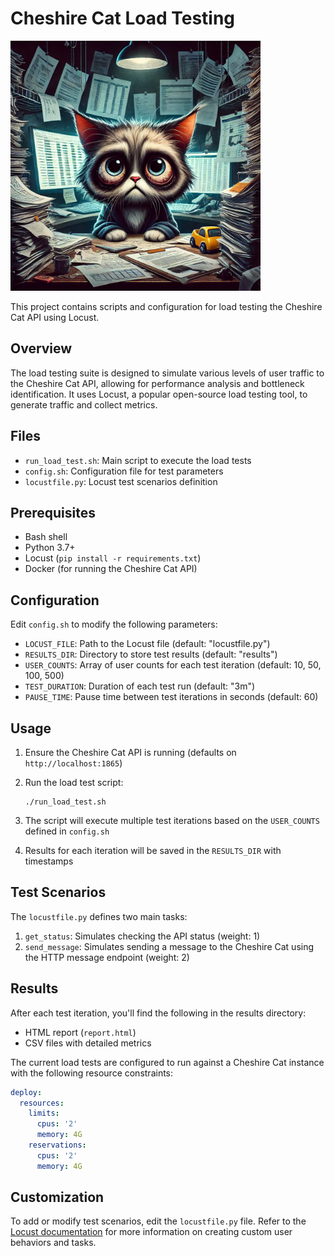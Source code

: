 # Cheshire Cat Load Testing

<img src="./stressedcat.webp" alt="Stressed Cheshire Cat" width="400">

This project contains scripts and configuration for load testing the Cheshire Cat API using Locust.

## Overview

The load testing suite is designed to simulate various levels of user traffic to the Cheshire Cat API, allowing for performance analysis and bottleneck identification. It uses Locust, a popular open-source load testing tool, to generate traffic and collect metrics.

## Files

- `run_load_test.sh`: Main script to execute the load tests
- `config.sh`: Configuration file for test parameters
- `locustfile.py`: Locust test scenarios definition

## Prerequisites

- Bash shell
- Python 3.7+
- Locust (`pip install -r requirements.txt`)
- Docker (for running the Cheshire Cat API)

## Configuration

Edit `config.sh` to modify the following parameters:

- `LOCUST_FILE`: Path to the Locust file (default: "locustfile.py")
- `RESULTS_DIR`: Directory to store test results (default: "results")
- `USER_COUNTS`: Array of user counts for each test iteration (default: 10, 50, 100, 500)
- `TEST_DURATION`: Duration of each test run (default: "3m")
- `PAUSE_TIME`: Pause time between test iterations in seconds (default: 60)

## Usage

1. Ensure the Cheshire Cat API is running (defaults on `http://localhost:1865`)
2. Run the load test script:

   ```
   ./run_load_test.sh
   ```

3. The script will execute multiple test iterations based on the `USER_COUNTS` defined in `config.sh`
4. Results for each iteration will be saved in the `RESULTS_DIR` with timestamps

## Test Scenarios

The `locustfile.py` defines two main tasks:

1. `get_status`: Simulates checking the API status (weight: 1)
2. `send_message`: Simulates sending a message to the Cheshire Cat using the HTTP message endpoint (weight: 2)

## Results

After each test iteration, you'll find the following in the results directory:

- HTML report (`report.html`)
- CSV files with detailed metrics

The current load tests are configured to run against a Cheshire Cat instance with the following resource constraints:

```yaml
deploy:
  resources:
    limits:
      cpus: '2'
      memory: 4G
    reservations:
      cpus: '2'
      memory: 4G
```

## Customization

To add or modify test scenarios, edit the `locustfile.py` file. Refer to the [Locust documentation](https://docs.locust.io/) for more information on creating custom user behaviors and tasks.
